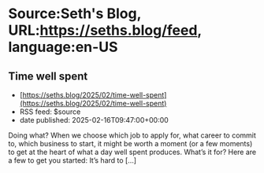 # Source:Seth's Blog, URL:https://seths.blog/feed, language:en-US

## Time well spent
 - [https://seths.blog/2025/02/time-well-spent](https://seths.blog/2025/02/time-well-spent)
 - RSS feed: $source
 - date published: 2025-02-16T09:47:00+00:00

Doing what? When we choose which job to apply for, what career to commit to, which business to start, it might be worth a moment (or a few moments) to get at the heart of what a day well spent produces. What&#8217;s it for? Here are a few to get you started: It&#8217;s hard to [&#8230;]

